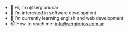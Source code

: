 - 👋 Hi, I’m @sergioriosar
- 👀 I’m interested in software development
- 🌱 I’m currently learning english and web development
- 📫 How to reach me: info@sergiorios.com.ar

<!---
sergioriosar/sergioriosar is a ✨ special ✨ repository because its `README.md` (this file) appears on your GitHub profile.
You can click the Preview link to take a look at your changes.
--->
